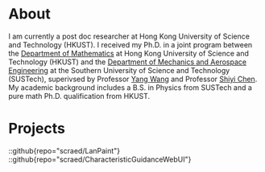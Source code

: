 # About

I am currently a post doc researcher at Hong Kong University of Science and Technology (HKUST). I received my Ph.D. in a joint program between the [Department of Mathematics](https://www.math.hkust.edu.hk/) at Hong Kong University of Science and Technology (HKUST) and the [Department of Mechanics and Aerospace Engineering](https://mae.sustech.edu.cn/en/) at the Southern University of Science and Technology (SUSTech), superivsed by Professor [Yang Wang](https://seng.hkust.edu.hk/about/people/faculty/yang-wang) and Professor [Shiyi Chen](https://www.sustech.edu.cn/en/faculties/english-chen-shiyi.html). My academic background includes a B.S. in Physics from SUSTech and a pure math Ph.D. qualification from HKUST. 

# Projects

::github{repo="scraed/LanPaint"}
::github{repo="scraed/CharacteristicGuidanceWebUI"}
